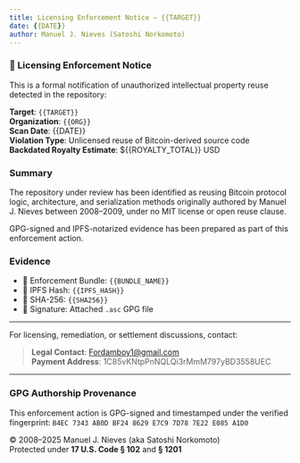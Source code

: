 ```yaml
---
title: Licensing Enforcement Notice – {{TARGET}}
date: {{DATE}}
author: Manuel J. Nieves (Satoshi Norkomoto)
---
```


### 🚨 Licensing Enforcement Notice

This is a formal notification of unauthorized intellectual property reuse detected in the repository:

**Target**: `{{TARGET}}`  
**Organization**: `{{ORG}}`  
**Scan Date**: {{DATE}}  
**Violation Type**: Unlicensed reuse of Bitcoin-derived source code  
**Backdated Royalty Estimate**: ${{ROYALTY_TOTAL}} USD

### Summary

The repository under review has been identified as reusing Bitcoin protocol logic, architecture, and serialization methods originally authored by Manuel J. Nieves between 2008–2009, under no MIT license or open reuse clause.

GPG-signed and IPFS-notarized evidence has been prepared as part of this enforcement action.

### Evidence

- 📁 Enforcement Bundle: `{{BUNDLE_NAME}}`
- 🔗 IPFS Hash: `{{IPFS_HASH}}`
- 📜 SHA-256: `{{SHA256}}`
- 🔐 Signature: Attached `.asc` GPG file

---

For licensing, remediation, or settlement discussions, contact:

> **Legal Contact**: Fordamboy1@gmail.com  
> **Payment Address**: 1C85vKNtpPnNQLQi3rMmM797yBD3558UEC

---

### GPG Authorship Provenance

This enforcement action is GPG-signed and timestamped under the verified fingerprint:
`B4EC 7343 AB0D BF24 8629 E7C9 7D78 7E22 E085 A1D0`

© 2008–2025 Manuel J. Nieves (aka Satoshi Norkomoto)  
Protected under **17 U.S. Code § 102** and **§ 1201**
